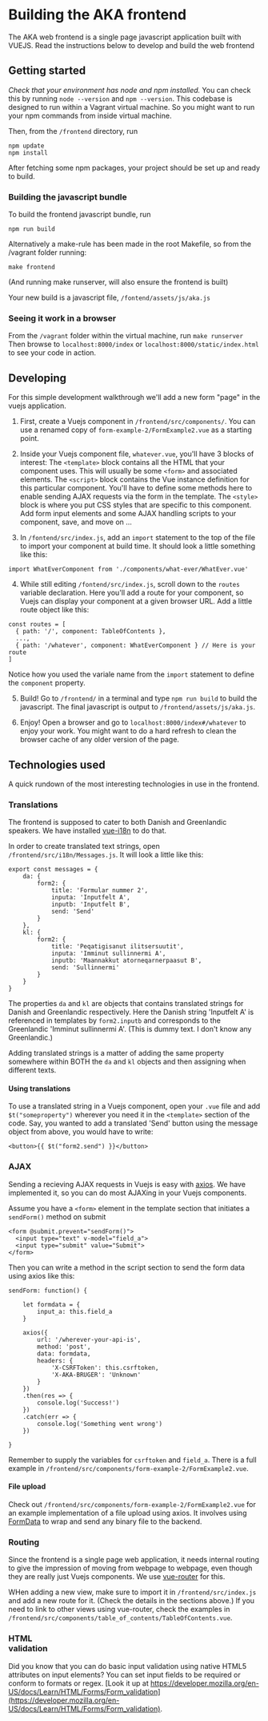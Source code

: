 # Building the AKA frontend

The AKA web frontend is a single page javascript application built with VUEJS.
Read the instructions below to develop and build the web frontend


## Getting started

*Check that your environment has node and npm installed.* 
You can check this by running `node --version` and `npm --version`. This codebase is designed to run within a Vagrant virtual machine. So you might want to run your npm commands from inside virtual machine. 

Then, from the `/frontend` directory, run
```
npm update
npm install
```

After fetching some npm packages, your project should be set up and ready to build.


### Building the javascript bundle

To build the frontend javascript bundle, run
```
npm run build
```

Alternatively a make-rule has been made in the root Makefile,
so from the /vagrant folder running:
```
make frontend
```
(And running make runserver, will also ensure the frontend is built)

Your new build is a javascript file, `/fontend/assets/js/aka.js`


### Seeing it work in a browser

From the `/vagrant` folder within the virtual machine, run `make runserver`
Then browse to `localhost:8000/index` or `localhost:8000/static/index.html` to see your code in action.


## Developing

For this simple development walkthrough we'll add a new form "page" in the vuejs application.

1. First, create a Vuejs component in `/frontend/src/components/`. You can use a renamed copy of `form-example-2/FormExample2.vue` as a starting point.

2. Inside your Vuejs component file, `whatever.vue`, you'll have 3 blocks of interest:
  The `<template>` block contains all the HTML that your component uses. This will usually be some `<form>` and associated elements. 
  The `<script>` block contains the Vue instance definition for this particular component. You'll have to define some methods here to enable sending AJAX requests via the form in the template.
  The `<style>` block is where you put CSS styles that are specific to this component.
  Add form input elements and some AJAX handling scripts to your component, save, and move on ...

3. In `/fontend/src/index.js`, add an `import` statement to the top of the file to import your component at build time. It should look a little something like this:
```
import WhatEverComponent from './components/what-ever/WhatEver.vue'
```

4. While still editing `/fontend/src/index.js`, scroll down to the `routes` variable declaration. Here you'll add a route for your component, so Vuejs can display your component at a given browser URL. Add a little route object like this:
```
const routes = [
  { path: '/', component: TableOfContents },
  ...,
  { path: '/whatever', component: WhatEverComponent } // Here is your route
]
```
Notice how you used the variale name from the `import` statement to define the `component` property.

5. Build! Go to `/frontend/` in a terminal and type `npm run build` to build the javascript. The final javascript is output to `/frontend/assets/js/aka.js`.

6. Enjoy! Open a browser and go to `localhost:8000/index#/whatever` to enjoy your work. You might want to do a hard refresh to clean the browser cache of any older version of the page.


## Technologies used

A quick rundown of the most interesting technologies in use in the frontend.

### Translations
The frontend is supposed to cater to both Danish and Greenlandic speakers. 
We have installed [vue-i18n](https://kazupon.github.io/vue-i18n/) to do that.

In order to create translated text strings, open `/frontend/src/i18n/Messages.js`. It will look a little like this:
```
export const messages = {
    da: {
        form2: {
            title: 'Formular nummer 2',
            inputa: 'Inputfelt A',
            inputb: 'Inputfelt B',
            send: 'Send'
        }
    },
    kl: {
        form2: {
            title: 'Peqatigisanut ilitsersuutit',
            inputa: 'Imminut sullinnermi A',
            inputb: 'Maannakkut atorneqarnerpaasut B',
            send: 'Sullinnermi'
        }
    }
}
```
The properties `da` and `kl` are objects that contains translated strings for Danish and Greenlandic respectively. Here the Danish string 'Inputfelt A' is referenced in templates by `form2.inputb` and corresponds to the Greenlandic 'Imminut sullinnermi A'. (This is dummy text. I don't know any Greenlandic.)

Adding translated strings is a matter of adding the same property somewhere within BOTH the `da` and `kl` objects and then assigning when different texts.

#### Using translations
To use a translated string in a Vuejs component, open your `.vue` file and add `$t("someproperty")` wherever you need it in the `<template>` section of the code. Say, you wanted to add a translated 'Send' button using the message object from above, you would have to write:
```
<button>{{ $t("form2.send") }}</button>
```


### AJAX

Sending a recieving AJAX requests in Vuejs is easy with [axios](https://github.com/axios/axios). We have implemented it, so you can do most AJAXing in your Vuejs components. 

Assume you have a `<form>` element in the template section that initiates a `sendForm()` method on submit
```
<form @submit.prevent="sendForm()">
  <input type="text" v-model="field_a">
  <input type="submit" value="Submit">
</form>
```
Then you can write a method in the script section to send the form data using axios like this:
```
sendForm: function() {

    let formdata = {
        input_a: this.field_a
    }

    axios({
        url: '/wherever-your-api-is',
        method: 'post',
        data: formdata,
        headers: {
            'X-CSRFToken': this.csrftoken,
            'X-AKA-BRUGER': 'Unknown'
        }
    })
    .then(res => {
        console.log('Success!')
    })
    .catch(err => {
        console.log('Something went wrong')
    })

}
```
Remember to supply the variables for `csrftoken` and `field_a`. There is a full example in `/frontend/src/components/form-example-2/FormExample2.vue`.


#### File upload

Check out `/frontend/src/components/form-example-2/FormExample2.vue` for an example implementation of a file upload using axios. It involves using [FormData](https://developer.mozilla.org/en-US/docs/Web/API/FormData) to wrap and send any binary file to the backend.


### Routing

Since the frontend is a single page web application, it needs internal routing to give the impression of moving from webpage to webpage, even though they are really just Vuejs components. We use [vue-router](https://router.vuejs.org/) for this.

WHen adding a new view, make sure to import it in `/frontend/src/index.js` and add a new route for it. (Check the details in the sections above.) If you need to link to other views using vue-router, check the examples in `/frontend/src/components/table_of_contents/TableOfContents.vue`.



### HTML <form> validation

Did you know that you can do basic input validation using native HTML5 attributes on input elements? You can set input fields to be required or conform to formats or regex. [Look it up at https://developer.mozilla.org/en-US/docs/Learn/HTML/Forms/Form_validation](https://developer.mozilla.org/en-US/docs/Learn/HTML/Forms/Form_validation).